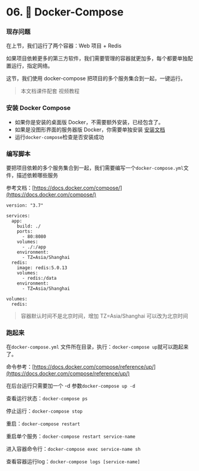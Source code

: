 # 06. 🍁 Docker-Compose

### 现存问题

在上节，我们运行了两个容器：Web 项目 + Redis

如果项目依赖更多的第三方软件，我们需要管理的容器就更加多，每个都要单独配置运行，指定网络。

这节，我们使用 docker-compose 把项目的多个服务集合到一起，一键运行。

> 本文档课件配套 视频教程
> 

### 安装 Docker Compose

- 如果你是安装的桌面版 Docker，不需要额外安装，已经包含了。
- 如果是没图形界面的服务器版 Docker，你需要单独安装 [安装文档](https://docs.docker.com/compose/install/#install-compose-on-linux-systems)
- 运行`docker-compose`检查是否安装成功

### 编写脚本

要把项目依赖的多个服务集合到一起，我们需要编写一个`docker-compose.yml`文件，描述依赖哪些服务

参考文档：[https://docs.docker.com/compose/](https://docs.docker.com/compose/)

```
version: "3.7"

services:
  app:
    build: ./
    ports:
      - 80:8080
    volumes:
      - ./:/app
    environment:
      - TZ=Asia/Shanghai
  redis:
    image: redis:5.0.13
    volumes:
      - redis:/data
    environment:
      - TZ=Asia/Shanghai

volumes:
  redis:
```

> 容器默认时间不是北京时间，增加 TZ=Asia/Shanghai 可以改为北京时间
> 

### 跑起来

在`docker-compose.yml` 文件所在目录，执行：`docker-compose up`就可以跑起来了。

命令参考：[https://docs.docker.com/compose/reference/up/](https://docs.docker.com/compose/reference/up/)

在后台运行只需要加一个 -d 参数`docker-compose up -d`

查看运行状态：`docker-compose ps`

停止运行：`docker-compose stop`

重启：`docker-compose restart`

重启单个服务：`docker-compose restart service-name`

进入容器命令行：`docker-compose exec service-name sh`

查看容器运行log：`docker-compose logs [service-name]`
